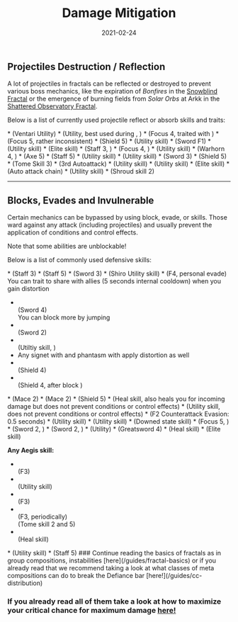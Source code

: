 ﻿---
title: 'Damage Mitigation'
date: '2021-02-24'
image: './images/reflect.jpg'
description: 'Learn which skills and traits your profession can use to avoid damaging mechanics.'
hidden: 'false'
---

## Projectiles Destruction / Reflection

A lot of projectiles in fractals can be reflected or destroyed to prevent various boss mechanics, like the expiration of _Bonfires_ in the [Snowblind Fractal](fractals/snowblind) or the emergence of burning fields from _Solar Orbs_ at Arkk in the [Shattered Observatory Fractal](/fractals/shattered-observatory).

Below is a list of currently used projectile reflect or absorb skills and traits:

<Grid>

<GridItem sm="4">
<Card specialization="Revenant">
* <Skill name="Protective Solace"/>  <Specialization disableText name="Revenant"/>  
(Ventari Utility) 
</Card>
</GridItem>

<GridItem sm="4">
<Card specialization="Mesmer">
* <Skill id="10302"/> <Specialization disableText name="Mesmer"/>   
(Utility, best used during <Skill id="29830" disableText/>, <Specialization disableText name="Chronomancer" />)
* <Skill id="10186"/> <Specialization disableText name="Mesmer"/>  
(Focus 4, traited with <Trait id="751" disableText/>)
* <Skill id="10282"/> <Specialization disableText name="Mesmer"/>   
(Focus 5, rather inconsistent)
* <Skill id="30643"/> <Specialization disableText name="Chronomancer"/>  
(Shield 5) 
</Card>
</GridItem>

<GridItem sm="4">
<Card specialization="Warrior">
* <Skill id="30074"/> <Specialization disableText name="Berserker"/>  
(Utility skill)
* <Skill id="30682"/> <Specialization disableText name="Berserker"/>  
(Sword F1)
* <Skill name="Bladestorm" /> <Specialization disableText name="Spellbreaker"/>  
(Utility skill)
* <Skill id="45333"/> <Specialization disableText name="Spellbreaker"/>  
(Elite skill)
</Card>
</GridItem>

<GridItem sm="4">
<Card specialization="Elementalist">
* <Skill id="5685"/> <Specialization disableText name="Elementalist"/>  
(Staff 3, <Skill id="5495" disableText/>)
* <Skill id="5530"/> <Specialization disableText name="Elementalist"/>  
(Focus 4, <Skill id="5494" disableText/>)
* <Skill id="30432"/> <Specialization disableText name="Tempest"/>  
(Utility skill)
* <Skill id="29453"/> <Specialization disableText name="Tempest"/>  
(Warhorn 4, <Skill id="5495" disableText/>)
</Card>
</GridItem>

<GridItem sm="4">
<Card specialization="Ranger">
* <Skill id="12639"/> <Specialization disableText name="Ranger"/>  
(Axe 5)
* <Skill id="31496"/> <Specialization disableText name="Druid"/>  
(Staff 5)

</Card>
</GridItem>

<GridItem sm="4">
<Card specialization="Guardian">
* <Skill id="9251"/> <Specialization disableText name="Guardian"/>  
(Utility skill)
* <Skill id="41571"/> <Specialization disableText name="Guardian"/>  
(Utility skill)
* <Skill id="9107"/> <Specialization disableText name="Guardian"/>  
(Sword 3)
* <Skill id="9091"/> <Specialization disableText name="Guardian"/>  
(Shield 5)
* <Skill id="42259"/> <Specialization disableText name="Firebrand"/>  
(Tome Skill 3) 
</Card>
</GridItem>

<GridItem sm="4">
<Card specialization="Thief">
* <Skill name="Punishing Strikes"/> <Specialization disableText name="Thief"/>  
(3rd Autoattack)
* <Skill id="13065"/> <Specialization disableText name="Thief"/>  
(Utility skill)
* <Skill id="13056"/> <Specialization disableText name="Thief"/>  
(Utility skill)
* <Skill name ="Dagger Storm"/> <Specialization disableText name="Thief"/>  
(Elite skill)
* <Skill id="30434"/> <Specialization disableText name="Daredevil"/>  
(Auto attack chain)
</Card>
</GridItem>

<GridItem sm="4">
<Card specialization="Necromancer">
* <Skill name ="Corrosive Poison Cloud"/> <Specialization disableText name="Necromancer"/>  
(Utility skill)
* <Skill name ="Deaths Charge"/> <Specialization disableText name="Reaper"/>  
(Shroud skill 2)

</Card>
</GridItem>

</Grid>

---

## Blocks, Evades and Invulnerable

Certain mechanics can be bypassed by using block, evade, <Effect name="Invulnerability"/> or <Boon name="Aegis"/> skills. Those ward against any attack (including projectiles) and usually prevent the application of conditions and control effects.

<Message>
Note that some abilities are unblockable!
</Message>

Below is a list of commonly used defensive skills:

<Grid>

<GridItem sm="4">
<Card specialization="Revenant">
* <Skill name="Warding Rift"/>  <Specialization disableText name="Revenant"/>  
(Staff 3)
* <Skill name="Surge of the Mists"/>  <Specialization disableText name="Revenant"/>  
(Staff 5)
* <Skill name="Unrelenting Assault"/>  <Specialization disableText name="Revenant"/>  
(Sword 3)
* <Skill name="Riposting Shadows"/>  <Specialization disableText name="Revenant"/>  
(Shiro Utility skill)
</Card>
</GridItem>

<GridItem sm="4">
<Card specialization="Mesmer">
* <Skill id="10192"/> <Specialization disableText name="Mesmer"/>  
   (F4, personal evade)    
You can trait <Trait id="1852"/> to share <Boon name="Aegis" disableText/> with allies (5 seconds internal cooldown) when you gain distortion

- <Skill id="10280"/> <Specialization disableText name="Mesmer"/>  
  (Sword 4)  
  You can block more by jumping
- <Skill id="10334"/> <Specialization disableText name="Mesmer"/>  
  (Sword 2)
- <Skill id="29526"/> <Specialization disableText name="Chronomancer"/>  
  (Utiltiy skill, <Boon name="Aegis" disableText/>)
- Any signet with <Trait  id="713"/> and phantasm with <Trait disableText id="1866"/> apply distortion as well
- <Skill id="30769"/> <Specialization disableText name="Chronomancer"/>  
  (Shield 4)
- <Skill id="29649"/> <Specialization disableText name="Chronomancer"/>  
  (Shield 4, after block )
  </Card>
  </GridItem>

<GridItem sm="4">
<Card specialization="Warrior">
* <Skill name="Whirlwind Attack"/> <Specialization disableText name="Warrior"/>  
(Mace 2)
* <Skill id="14507"/> <Specialization disableText name="Warrior"/>  
(Mace 2)
* <Skill id="14362"/> <Specialization disableText name="Warrior"/>   
(Shield 5)
* <Skill id="21815"/> <Specialization disableText name="Warrior"/>  
(Heal skill, also heals you for incoming damage but does not prevent conditions or control effects)
* <Skill id="14392"/> <Specialization disableText name="Warrior"/>  
(Utility skill, does not prevent conditions or control effects)
* <Skill id="44165"/> <Specialization disableText name="Spellbreaker"/> (F2  Counterattack Evasion: 0.5 seconds)
</Card>
</GridItem>

<GridItem sm="4">
<Card specialization="Elementalist">
* <Skill id="5641"/> <Specialization disableText name="Elementalist"/>  
(Utility skill)
* <Skill id="5554"/> <Specialization disableText name="Elementalist"/>  
(Utility skill)
* <Skill id="5564"/> <Specialization disableText name="Elementalist"/>  
(Downed state skill)
* <Skill id="5521"/> <Specialization disableText name="Elementalist"/>  
(Focus 5, <Skill id="5495" disableText/>)
* <Skill name="Riptide" profession="elementalist"/> <Specialization disableText name="Weaver"/>  
(Sword 2, <Skill disableText name="Water Attunement" profession="elementalist"/>)
* <Skill name="Earthen Vortex" profession="elementalist"/> <Specialization disableText name="Weaver"/>  
(Sword 2, <Skill disableText name="Earth Attunement" profession="elementalist"/>)
</Card>
</GridItem>

<GridItem sm="4">
<Card specialization="Ranger">
* <Skill name="Signet of Stone" profession="Ranger"/> <Specialization disableText name="Ranger"/>  
(Utility)
* <Skill name="Counterattack" specialization="ranger"/> <Specialization disableText name="Ranger"/>  
(Greatsword 4)
</Card>
</GridItem>

<GridItem sm="4">
<Card specialization="Guardian">
* <Skill id="9102"/> <Specialization disableText name="Guardian"/>  
(Heal skill)
* <Skill id="9154"/> <Specialization disableText name="Guardian"/>  
(Elite skill)

**Any Aegis skill:**

- <Skill id="9118"/> <Specialization disableText name="Guardian"/>  
   (F3)
- <Skill id="9084"/> <Specialization disableText name="Guardian"/>  
   (Utility skill)
- <Skill id="30029"/> <Specialization disableText name="Dragonhunter"/>  
  (F3)
- <Skill id="42259"/> <Specialization disableText name="Firebrand"/>  
   (F3, periodically)  
   (Tome skill 2 and 5)
- <Skill id="41714"/> <Specialization disableText name="Firebrand"/>  
   (Heal skill)
  </Card>
  </GridItem>

<GridItem sm="4">
<Card specialization="Thief">
* <Skill id="30661"/> <Specialization disableText name="Daredevil"/>  
(Utility skill)
* <Skill id="30597"/> <Specialization disableText name="Daredevil"/>  
(Staff 5)
</Card>
</GridItem>

</Grid>

<Divider text="What now?"/>
### Continue reading the basics of fractals as in group compositions, instabilities [here](/guides/fractal-basics) or if you already read that we recommend taking a look at what classes of meta compositions can do to break the Defiance bar [here!](/guides/cc-distribution)

### If you already read all of them take a look at how to maximize your critical chance for maximum damage [here!](/guides/crit-cap)
